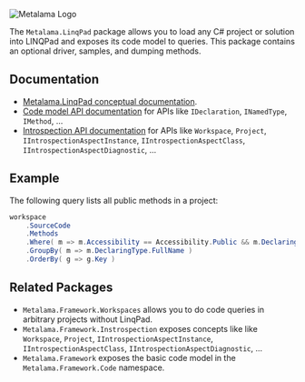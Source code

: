 ![Metalama Logo](https://raw.githubusercontent.com/postsharp/Metalama/master/images/metalama-by-postsharp.svg)

The `Metalama.LinqPad` package allows you to load any C# project or solution into LINQPad and exposes its code model to queries. This package contains an optional driver, samples, and dumping methods.

## Documentation

* [Metalama.LinqPad conceptual documentation](https://doc.postsharp.net/metalama/conceptual/introspection/linqpad).
* [Code model API documentation](https://doc.postsharp.net/metalama/api/metalama-framework-code) for APIs like `IDeclaration`, `INamedType`, `IMethod`, ...
* [Introspection API documentation](https://doc.postsharp.net/metalama/api/introspection-api) for APIs like `Workspace`, `Project`, `IIntrospectionAspectInstance`, `IIntrospectionAspectClass`, `IIntrospectionAspectDiagnostic`, ...

## Example

The following query lists all public methods in a project:

```cs
workspace
    .SourceCode
	.Methods
	.Where( m => m.Accessibility == Accessibility.Public && m.DeclaringType.Accessibility == Accessibility.Public )
	.GroupBy( m => m.DeclaringType.FullName )
	.OrderBy( g => g.Key )
```	



## Related Packages

* `Metalama.Framework.Workspaces` allows you to do code queries in arbitrary projects without LinqPad.
* `Metalama.Framework.Instrospection` exposes concepts like like `Workspace`, `Project`, `IIntrospectionAspectInstance`, `IIntrospectionAspectClass`, `IIntrospectionAspectDiagnostic`, ...
* `Metalama.Framework` exposes the basic code model in the `Metalama.Framework.Code` namespace.